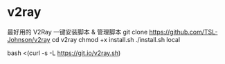 # v2ray
最好用的 V2Ray 一键安装脚本 &amp; 管理脚本
git clone https://github.com/TSL-Johnson/v2ray
cd v2ray
chmod +x install.sh
./install.sh local


bash <(curl -s -L https://git.io/v2ray.sh)
